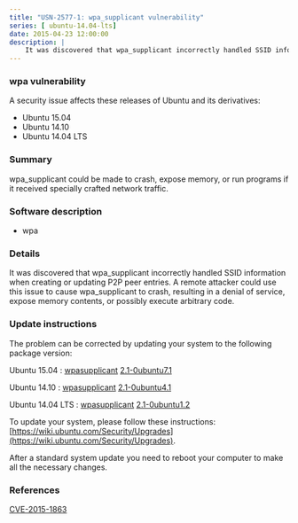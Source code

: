 ```yaml
---
title: "USN-2577-1: wpa_supplicant vulnerability"
series: [ ubuntu-14.04-lts]
date: 2015-04-23 12:00:00
description: |
    It was discovered that wpa_supplicant incorrectly handled SSID information when creating or updating P2P peer entries. A remote attacker could use this issue to cause wpa_supplicant to crash, resulting in a denial of service, expose memory contents, or possibly execute arbitrary code. 
--- 
```

 
### wpa vulnerability

A security issue affects these releases of Ubuntu and its derivatives:

* Ubuntu 15.04
* Ubuntu 14.10
* Ubuntu 14.04 LTS

### Summary

wpa_supplicant could be made to crash, expose memory, or run programs if it received specially crafted network traffic.

### Software description

* wpa 

### Details

It was discovered that wpa_supplicant incorrectly handled SSID information when creating or updating P2P peer entries. A remote attacker could use this issue to cause wpa_supplicant to crash, resulting in a denial of service, expose memory contents, or possibly execute arbitrary code. 

### Update instructions

The problem can be corrected by updating your system to the following package version:

Ubuntu 15.04
 : [wpasupplicant](https://launchpad.net/ubuntu/+source/wpa) <span> [2.1-0ubuntu7.1](https://launchpad.net/ubuntu/+source/wpa/2.1-0ubuntu7.1) </span> 

Ubuntu 14.10
 : [wpasupplicant](https://launchpad.net/ubuntu/+source/wpa) <span> [2.1-0ubuntu4.1](https://launchpad.net/ubuntu/+source/wpa/2.1-0ubuntu4.1) </span> 

Ubuntu 14.04 LTS
 : [wpasupplicant](https://launchpad.net/ubuntu/+source/wpa) <span> [2.1-0ubuntu1.2](https://launchpad.net/ubuntu/+source/wpa/2.1-0ubuntu1.2) </span> 

To update your system, please follow these instructions: [https://wiki.ubuntu.com/Security/Upgrades](https://wiki.ubuntu.com/Security/Upgrades).

After a standard system update you need to reboot your computer to make all the necessary changes. 

### References

 [CVE-2015-1863](http://people.ubuntu.com/~ubuntu-security/cve/CVE-2015-1863)
 

